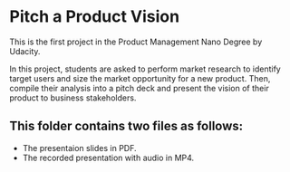 
# Pitch a Product Vision 

This is the first project in the Product Management Nano Degree by Udacity. 

In this project, students are asked to perform market research to identify target users and size the market opportunity for a new product. Then, compile their analysis into a pitch deck and present the vision of their product to business stakeholders.

## This folder contains two files as follows:
- The presentaion slides in PDF.
- The recorded presentation with audio in MP4. 
